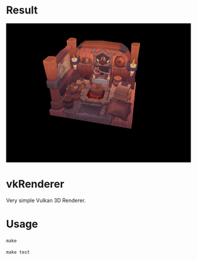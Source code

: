 # Result
![My_Image](img/result.png)

# vkRenderer
Very simple Vulkan 3D Renderer.

# Usage
`make`


`make test`
